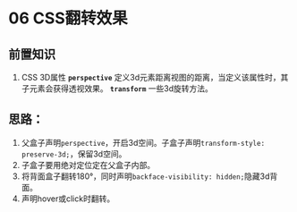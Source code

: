 # 06 CSS翻转效果
## 前置知识
1. CSS 3D属性
  **`perspective`**
  定义3d元素距离视图的距离，当定义该属性时，其子元素会获得透视效果。
  **`transform`**
  一些3d旋转方法。
## 思路：
1. 父盒子声明`perspective`，开启3d空间。子盒子声明`transform-style: preserve-3d;`，保留3d空间。
2. 子盒子要用绝对定位定在父盒子内部。
3. 将背面盒子翻转180°，同时声明`backface-visibility: hidden;`隐藏3d背面。
4. 声明hover或click时翻转。

